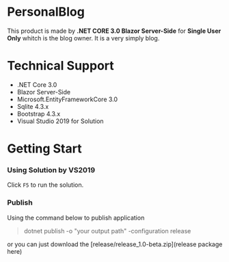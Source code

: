 # PersonalBlog
This product is made by **.NET CORE 3.0 Blazor Server-Side** for **Single User Only** whitch is the blog owner. It is a very simply blog.

# Technical Support
* .NET Core 3.0
* Blazor Server-Side
* Microsoft.EntityFrameworkCore 3.0
* Sqlite 4.3.x
* Bootstrap 4.3.x
* Visual Studio 2019 for Solution

# Getting Start
### Using Solution by VS2019
Click `F5` to run the solution.

### Publish
Using the command below to publish application
> dotnet publish -o "your output path" -configuration release

or you can just download the [release/release_1.0-beta.zip](release package here)

